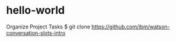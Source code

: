 # hello-world
Organize Project Tasks
$ git clone https://github.com/ibm/watson-conversation-slots-intro
